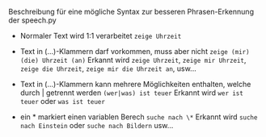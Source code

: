 Beschreibung für eine mögliche Syntax zur besseren Phrasen-Erkennung der speech.py

- Normaler Text wird 1:1 verarbeitet
`zeige Uhrzeit`

- Text in (...)-Klammern darf vorkommen, muss aber nicht
`zeige (mir) (die) Uhrzeit (an)`
Erkannt wird `zeige Uhrzeit`, `zeige mir Uhrzeit`, `zeige die Uhrzeit`, `zeige mir die Uhrzeit an`, usw...

- Text in (...)-Klammern kann mehrere Möglichkeiten enthalten, welche durch | getrennt werden
`(wer|was) ist teuer`
Erkannt wird `wer ist teuer` oder `was ist teuer`

- ein * markiert einen variablen Berech `suche nach \*`
Erkannt wird `suche nach Einstein` oder `suche nach Bildern` usw...
